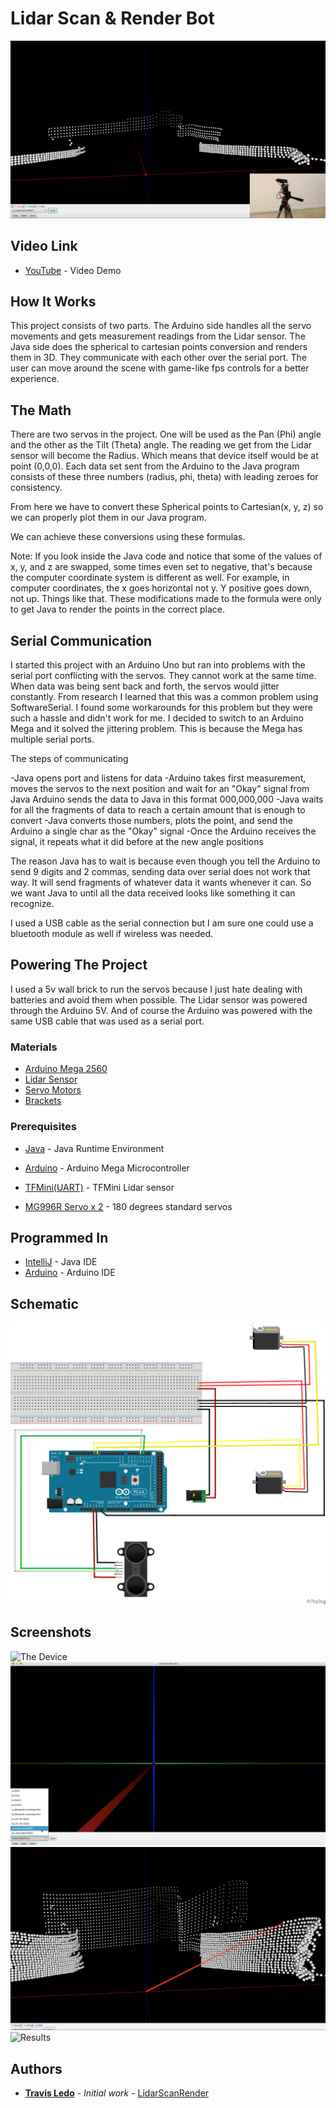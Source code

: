 # Lidar Scan & Render Bot

![Results](/screenshots/Final.gif?raw=true "")

## Video Link

* [YouTube](https://youtu.be/6YTCKRSWroE) - Video Demo


## How It Works
This project consists of two parts. The Arduino side handles all the servo movements and gets measurement readings from the Lidar sensor. The Java side does the spherical to cartesian points conversion and renders them in 3D. They communicate with each other over the serial port. The user can move around the scene with game-like fps controls for a better experience.

## The Math
There are two servos in the project. One will be used as the Pan (Phi) angle and the other as the Tilt (Theta) angle. The reading we get from the Lidar sensor will become the Radius. Which means that device itself would be at point (0,0,0). Each data set sent from the Arduino to the Java program consists of these three numbers (radius, phi, theta) with leading zeroes for consistency.

From here we have to convert these Spherical points to Cartesian(x, y, z) so we can properly plot them in our Java program.

We can achieve these conversions using these formulas.

Note: If you look inside the Java code and notice that some of the values of x, y, and z are swapped, some times even set to negative, that's because the computer coordinate system is different as well. For example, in computer coordinates, the x goes horizontal not y. Y positive goes down, not up. Things like that. These modifications made to the formula were only to get Java to render the points in the correct place.

## Serial Communication
I started this project with an Arduino Uno but ran into problems with the serial port conflicting with the servos. They cannot work at the same time. When data was being sent back and forth, the servos would jitter constantly. From research I learned that this was a common problem using SoftwareSerial. I found some workarounds for this problem but they were such a hassle and didn't work for me. I decided to switch to an Arduino Mega and it solved the jittering problem. This is because the Mega has multiple serial ports.

The steps of communicating

-Java opens port and listens for data
-Arduino takes first measurement, moves the servos to the next position and wait for an "Okay" signal from Java
 Arduino sends the data to Java in this format 000,000,000
-Java waits for all the fragments of data to reach a certain amount that is enough to convert
-Java converts those numbers, plots the point, and send the Arduino a single char as the "Okay" signal
-Once the Arduino receives the signal, it repeats what it did before at the new angle positions

The reason Java has to wait is because even though you tell the Arduino to send 9 digits and 2 commas, sending data over serial does not work that way. It will send fragments of whatever data it wants whenever it can. So we want Java to until all the data received looks like something it can recognize.

I used a USB cable as the serial connection but I am sure one could use a bluetooth module as well if wireless was needed.

## Powering The Project
I used a 5v wall brick to run the servos because I just hate dealing with batteries and avoid them when possible. The Lidar sensor was powered through the Arduino 5V. And of course the Arduino was powered with the same USB cable that was used as a serial port.


### Materials
* [Arduino Mega 2560](https://amzn.to/4c5rFt3)
* [Lidar Sensor](https://amzn.to/3XwOXC2)
* [Servo Motors](https://amzn.to/42jcc5k)
* [Brackets](https://amzn.to/3FSMJGZ)


### Prerequisites

* [Java](https://www.java.com) - Java Runtime Environment
* [Arduino](https://www.arduino.cc/) - Arduino Mega Microcontroller
* [TFMini(UART)](https://www.sparkfun.com/products/14588) - TFMini Lidar sensor

* [MG996R Servo x 2](https://www.towerpro.com.tw/product/mg996r/) - 180 degrees standard servos


## Programmed In

* [IntelliJ](https://www.jetbrains.com/idea/download) - Java IDE
* [Arduino](https://https://www.arduino.cc/) - Arduino IDE


## Schematic

![Schematic](/screenshots/schematic.png?raw=true "")

## Screenshots

![The Device](/screenshots/ss5.png?raw=true "")
![The Software](/screenshots/ss4.png?raw=true "")
![Running The Program](/screenshots/ss3.png?raw=true "")
![Results](/screenshots/ss2.png?raw=true "")


## Authors

* **[Travis Ledo](https://travisledo.github.io)** - *Initial work* - [LidarScanRender](https://github.com/TravisLedo)
